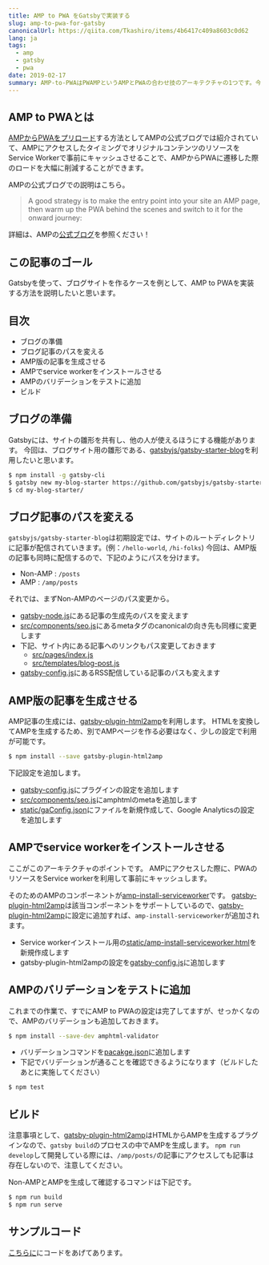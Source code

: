 ```yaml
---
title: AMP to PWA をGatsbyで実装する
slug: amp-to-pwa-for-gatsby
canonicalUrl: https://qiita.com/Tkashiro/items/4b6417c409a8603c0d62
lang: ja
tags:
  - amp
  - gatsby
  - pwa
date: 2019-02-17
summary: AMP-to-PWAはPWAMPというAMPとPWAの合わせ技のアーキテクチャの1つです。今回はそれをGatsbyを使って実装する方法を説明します。
---
```


## AMP to PWAとは
[AMPからPWAをプリロード](https://www.ampproject.org/docs/integration/pwa-amp/amp-to-pwa)する方法としてAMPの公式ブログでは紹介されていて、AMPにアクセスしたタイミングでオリジナルコンテンツのリソースをService Workerで事前にキャッシュさせることで、AMPからPWAに遷移した際のロードを大幅に削減することができます。

AMPの公式ブログでの説明はこちら。
> A good strategy is to make the entry point into your site an AMP page, then warm up the PWA behind the scenes and switch to it for the onward journey: 

詳細は、AMPの[公式ブログ](https://www.ampproject.org/docs/integration/pwa-amp/amp-to-pwa)を参照ください！

## この記事のゴール
Gatsbyを使って、ブログサイトを作るケースを例として、AMP to PWAを実装する方法を説明したいと思います。

## 目次
- ブログの準備
- ブログ記事のパスを変える
- AMP版の記事を生成させる
- AMPでservice workerをインストールさせる
- AMPのバリデーションをテストに追加
- ビルド

## ブログの準備
Gatsbyには、サイトの雛形を共有し、他の人が使えるほうにする機能があります。
今回は、ブログサイト用の雛形である、[gatsbyjs/gatsby-starter-blog](https://github.com/gatsbyjs/gatsby-starter-blog)を利用したいと思います。

```bash
$ npm install -g gatsby-cli
$ gatsby new my-blog-starter https://github.com/gatsbyjs/gatsby-starter-blog
$ cd my-blog-starter/
```

## ブログ記事のパスを変える
`gatsbyjs/gatsby-starter-blog`は初期設定では、サイトのルートディレクトリに記事が配信されていきます。(例：`/hello-world`, `/hi-folks`)
今回は、AMP版の記事も同時に配信するので、下記のようにパスを分けます。

- Non-AMP : `/posts`
- AMP : `/amp/posts`

それでは、まずNon-AMPのページのパス変更から。

- [gatsby-node.js](https://github.com/tomoyukikashiro/gatsby-pwamp-blog-samples/pull/1/commits/c29e8be855a88a1a5b29879e0647d6cb3bd1be89#diff-dab0f592402461060a5ef23fcb717452)にある記事の生成先のパスを変えます
- [src/components/seo.js](https://github.com/tomoyukikashiro/gatsby-pwamp-blog-samples/pull/1/commits/c29e8be855a88a1a5b29879e0647d6cb3bd1be89#diff-8f355b4311b3bd58787dcd954140e366)にあるmetaタグのcanonicalの向き先も同様に変更します
- 下記、サイト内にある記事へのリンクもパス変更しておきます
  - [src/pages/index.js](https://github.com/tomoyukikashiro/gatsby-pwamp-blog-samples/pull/1/commits/c29e8be855a88a1a5b29879e0647d6cb3bd1be89#diff-5fb7300a15156cb7af405410a26e9364)
  - [src/templates/blog-post.js](https://github.com/tomoyukikashiro/gatsby-pwamp-blog-samples/pull/1/commits/c29e8be855a88a1a5b29879e0647d6cb3bd1be89#diff-7cb5d5854f562d9d4aa64433022ad9da)
- [gatsby-config.js](https://github.com/tomoyukikashiro/gatsby-pwamp-blog-samples/pull/1/commits/c29e8be855a88a1a5b29879e0647d6cb3bd1be89#diff-0fbddf38e100e847d3a54e99e91f204b)にあるRSS配信している記事のパスも変えます

## AMP版の記事を生成させる
AMP記事の生成には、[gatsby-plugin-html2amp](https://www.gatsbyjs.org/packages/gatsby-plugin-html2amp/?=amp)を利用します。
HTMLを変換してAMPを生成するため、別でAMPページを作る必要はなく、少しの設定で利用が可能です。

```bash
$ npm install --save gatsby-plugin-html2amp
```

下記設定を追加します。

- [gatsby-config.js](https://github.com/tomoyukikashiro/gatsby-pwamp-blog-samples/pull/1/commits/5126d9cb6f07b71e91478f4e0fdfeec5d4407bd9#diff-0fbddf38e100e847d3a54e99e91f204b)にプラグインの設定を追加します
- [src/components/seo.js](https://github.com/tomoyukikashiro/gatsby-pwamp-blog-samples/pull/1/commits/5126d9cb6f07b71e91478f4e0fdfeec5d4407bd9#diff-8f355b4311b3bd58787dcd954140e366)にamphtmlのmetaを追加します
- [static/gaConfig.json](https://github.com/tomoyukikashiro/gatsby-pwamp-blog-samples/pull/1/commits/5126d9cb6f07b71e91478f4e0fdfeec5d4407bd9#diff-5226fffa574632e33a3d3c4d2391a8fd)にファイルを新規作成して、Google Analyticsの設定を追加します

## AMPでservice workerをインストールさせる
ここがこのアーキテクチャのポイントです。
AMPにアクセスした際に、PWAのリソースをService workerを利用して事前にキャッシュします。

そのためのAMPのコンポーネントが[amp-install-serviceworker](https://www.ampproject.org/docs/reference/components/amp-install-serviceworker)です。
[gatsby-plugin-html2amp](https://www.gatsbyjs.org/packages/gatsby-plugin-html2amp/?=amp)は該当コンポーネントをサポートしているので、[gatsby-plugin-html2amp](https://www.gatsbyjs.org/packages/gatsby-plugin-html2amp/?=amp)に設定に追加すれば、`amp-install-serviceworker`が追加されます。

- Service workerインストール用の[static/amp-install-serviceworker.html](https://github.com/tomoyukikashiro/gatsby-pwamp-blog-samples/pull/1/commits/c26c038e71162394118f0e4d4635c1c7d22da76d#diff-7959d8932d44e96d61e4af13cbba1c42)を新規作成します
- gatsby-plugin-html2ampの設定を[gatsby-config.js](https://github.com/tomoyukikashiro/gatsby-pwamp-blog-samples/pull/1/commits/c26c038e71162394118f0e4d4635c1c7d22da76d#diff-0fbddf38e100e847d3a54e99e91f204b)に追加します

## AMPのバリデーションをテストに追加
これまでの作業で、すでにAMP to PWAの設定は完了してますが、せっかくなので、AMPのバリデーションも追加しておきます。

```bash
$ npm install --save-dev amphtml-validator
```

- バリデーションコマンドを[pacakge.json](https://github.com/tomoyukikashiro/gatsby-pwamp-blog-samples/pull/1/commits/db59726ff5b1326a1ad5d6a562a96007ccfaa908#diff-10bdf593d5a857c6c669e7974b210504)に追加します
- 下記でバリデーションが通ることを確認できるようになります（ビルドしたあとに実施してください）

```bash
$ npm test
```

## ビルド
注意事項として、[gatsby-plugin-html2amp](https://www.gatsbyjs.org/packages/gatsby-plugin-html2amp/?=amp)はHTMLからAMPを生成するプラグインなので、`gatsby build`のプロセスの中でAMPを生成します。
`npm run develop`して開発している際には、`/amp/posts/`の記事にアクセスしても記事は存在しないので、注意してください。

Non-AMPとAMPを生成して確認するコマンドは下記です。

```bash
$ npm run build
$ npm run serve
```

## サンプルコード
[こちらに](https://github.com/tomoyukikashiro/gatsby-pwamp-blog-samples/tree/master/amp-to-pwa)にコードをあげてあります。



















